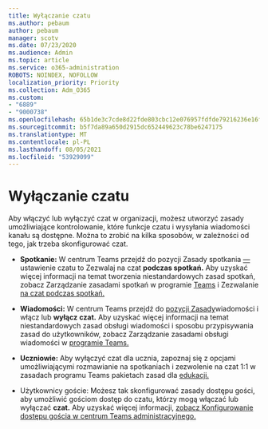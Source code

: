 ```yaml
---
title: Wyłączanie czatu
ms.author: pebaum
author: pebaum
manager: scotv
ms.date: 07/23/2020
ms.audience: Admin
ms.topic: article
ms.service: o365-administration
ROBOTS: NOINDEX, NOFOLLOW
localization_priority: Priority
ms.collection: Adm_O365
ms.custom:
- "6889"
- "9000738"
ms.openlocfilehash: 65b1de3c7cde8d22fde803cbc12e076957fdfde79216236e16f22ad0ba2222ef
ms.sourcegitcommit: b5f7da89a650d2915dc652449623c78be6247175
ms.translationtype: MT
ms.contentlocale: pl-PL
ms.lasthandoff: 08/05/2021
ms.locfileid: "53929099"
---
```

# <a name="disable-chat"></a>Wyłączanie czatu

Aby włączyć lub wyłączyć czat w organizacji, możesz utworzyć zasady umożliwiające kontrolowanie, które funkcje czatu i wysyłania wiadomości kanału są dostępne. Można to zrobić na kilka sposobów, w zależności od tego, jak trzeba skonfigurować czat.

- **Spotkanie:** W centrum Teams przejdź do pozycji Zasady spotkania [—](https://admin.teams.microsoft.com/) ustawienie czatu to Zezwalaj na czat **podczas spotkań.** Aby uzyskać więcej informacji na temat tworzenia niestandardowych zasad spotkań, zobacz Zarządzanie zasadami spotkań w programie [Teams](/microsoftteams/meeting-policies-in-teams) i Zezwalanie [na czat podczas spotkań.](/microsoftteams/meeting-policies-in-teams#allow-chat-in-meetings)

- **Wiadomości:** W centrum Teams przejdź do [pozycji Zasady](https://admin.teams.microsoft.com/)wiadomości i włącz lub **wyłącz** **czat.** Aby uzyskać więcej informacji na temat niestandardowych zasad obsługi wiadomości i sposobu przypisywania zasad do użytkowników, zobacz Zarządzanie zasadami obsługi wiadomości w [programie Teams.](/microsoftteams/messaging-policies-in-teams)

- **Uczniowie:** Aby wyłączyć czat dla ucznia, zapoznaj się z opcjami umożliwiającymi rozmawianie na spotkaniach i zezwolenie na czat 1:1 w zasadach programu Teams pakietach zasad dla [edukacji.](/microsoftteams/policy-packages-edu)

- Użytkownicy goście: Możesz tak skonfigurować zasady dostępu gości, aby umożliwić gościom  dostęp do czatu, którzy mogą włączać lub wyłączać **czat.** Aby uzyskać więcej informacji, [zobacz Konfigurowanie dostępu gościa w centrum Teams administracyjnego.](/microsoftteams/set-up-guests#configure-guest-access-in-the-teams-admin-center)




